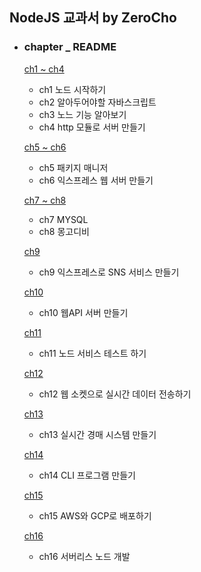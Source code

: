 ##  NodeJS 교과서 by ZeroCho

- ### chapter _ README

  [ch1 ~ ch4](https://github.com/42azimut/nodeBook/blob/master/README_ch1-ch4.md)
  - ch1 노드 시작하기
  - ch2 알아두어야할 자바스크립트
  - ch3 노느 기능 알아보기
  - ch4 http 모듈로 서버 만들기

  [ch5 ~ ch6](https://github.com/42azimut/nodeBook/blob/master/README_ch5-ch6.md)
    - ch5 패키지 매니저
    - ch6 익스프레스 웹 서버 만들기
  
  [ch7 ~ ch8](https://github.com/42azimut/nodeBook/blob/master/README_ch7-ch8.md)
    - ch7 MYSQL
    - ch8 몽고디비
  
  [ch9](https://github.com/42azimut/nodeBook/blob/master/README_ch9.md)
    - ch9 익스프레스로 SNS 서비스 만들기

   [ch10]()
    - ch10 웹API 서버 만들기

   [ch11]()
    - ch11 노드 서비스 테스트 하기

   [ch12]()
    - ch12 웹 소켓으로 실시간 데이터 전송하기

   [ch13]()
    - ch13 실시간 경매 시스템 만들기

   [ch14]()
    - ch14 CLI 프로그램 만들기

   [ch15]()
    - ch15 AWS와 GCP로 배포하기

   [ch16]()
    - ch16 서버리스 노드 개발

